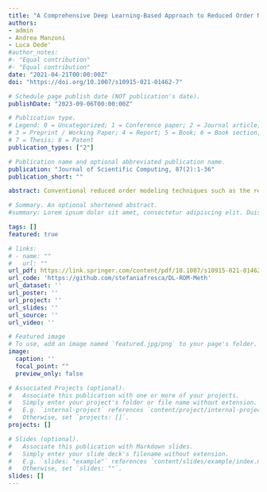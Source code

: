 ```yaml
---
title: "A Comprehensive Deep Learning-Based Approach to Reduced Order Modeling of Nonlinear Time-Dependent Parametrized PDEs"
authors:
- admin
- Andrea Manzoni
- Luca Dede'
#author_notes:
#- "Equal contribution"
#- "Equal contribution"
date: "2021-04-21T00:00:00Z"
doi: "https://doi.org/10.1007/s10915-021-01462-7"

# Schedule page publish date (NOT publication's date).
publishDate: "2023-09-06T00:00:00Z"

# Publication type.
# Legend: 0 = Uncategorized; 1 = Conference paper; 2 = Journal article;
# 3 = Preprint / Working Paper; 4 = Report; 5 = Book; 6 = Book section;
# 7 = Thesis; 8 = Patent
publication_types: ["2"]

# Publication name and optional abbreviated publication name.
publication: "Journal of Scientific Computing, 87(2):1-36"
publication_short: ""

abstract: Conventional reduced order modeling techniques such as the reduced basis (RB) method (relying, e.g., on proper orthogonal decomposition (POD)) may incur in severe limitations when dealing with nonlinear time-dependent parametrized PDEs, as these are strongly anchored to the assumption of modal linear superimposition they are based on. For problems featuring coherent structures that propagate over time such as transport, wave, or convection- dominated phenomena, the RB method may yield inefficient reduced order models (ROMs) when very high levels of accuracy are required. To overcome this limitation, in this work, we propose a new nonlinear approach to set ROMs by exploiting deep learning (DL) algorithms. In the resulting nonlinear ROM, which we refer to as DL-ROM, both the nonlinear trial man- ifold (corresponding to the set of basis functions in a linear ROM) as well as the nonlinear reduced dynamics (corresponding to the projection stage in a linear ROM) are learned in a non-intrusive way by relying on DL algorithms; the latter are trained on a set of full order model (FOM) solutions obtained for different parameter values. We show how to construct a DL-ROM for both linear and nonlinear time-dependent parametrized PDEs. Moreover, we assess its accuracy and efficiency on different parametrized PDE problems. Numerical results indicate that DL-ROMs whose dimension is equal to the intrinsic dimensionality of the PDE solutions manifold are able to efficiently approximate the solution of parametrized PDEs, especially in cases for which a huge number of POD modes would have been necessary to achieve the same degree of accuracy.

# Summary. An optional shortened abstract.
#summary: Lorem ipsum dolor sit amet, consectetur adipiscing elit. Duis posuere tellus ac convallis placerat. Proin tincidunt magna sed ex sollicitudin condimentum.

tags: []
featured: true

# links:
# - name: ""
#   url: ""
url_pdf: https://link.springer.com/content/pdf/10.1007/s10915-021-01462-7.pdf
url_code: 'https://github.com/stefaniafresca/DL-ROM-Meth'
url_dataset: ''
url_poster: ''
url_project: ''
url_slides: ''
url_source: ''
url_video: ''

# Featured image
# To use, add an image named `featured.jpg/png` to your page's folder. 
image:
  caption: ''
  focal_point: ""
  preview_only: false

# Associated Projects (optional).
#   Associate this publication with one or more of your projects.
#   Simply enter your project's folder or file name without extension.
#   E.g. `internal-project` references `content/project/internal-project/index.md`.
#   Otherwise, set `projects: []`.
projects: []

# Slides (optional).
#   Associate this publication with Markdown slides.
#   Simply enter your slide deck's filename without extension.
#   E.g. `slides: "example"` references `content/slides/example/index.md`.
#   Otherwise, set `slides: ""`.
slides: []
---
```

